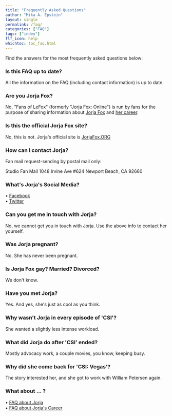 ```yaml
---
title: "Frequently Asked Questions"
author: "Mika A. Epstein"
layout: single
permalink: /faq/
categories: ["FAQ"]
tags: ["index"]
flf_icon: help
whichtoc: toc_faq.html
---
```


Find the answers for the most frequently asked questions below:

### Is this FAQ up to date?

All the information on the FAQ (including contact information) is up to date.

###  Are you Jorja Fox?

No, "Fans of LeFox" (formerly "Jorja Fox: Online") is run by fans for the purpose of sharing information about <a href="/library/faq/jorja/">Jorja Fox</a> and <a href="/library/faq/career/">her career</a>.

###  Is this the official Jorja Fox site?

No, this is not.  Jorja's official site is <a href=https://jorjafox.org/>JorjaFox.ORG</a>

### How can I contact Jorja?

Fan mail request-sending by postal mail only:

Studio Fan Mail
1048 Irvine Ave #624
Newport Beach, CA 92660

###  What's Jorja's Social Media?

&bull; <a href="https://www.facebook.com/JorjaFoxworldwide">Facebook</a>
<br />&bull; <a href="https://twitter.com/jorjafoxofficia">Twitter</a>


###  Can you get me in touch with Jorja?

No, we cannot get you in touch with Jorja. Use the above info to contact her yourself.

###  Was Jorja pregnant?

No. She has never been pregnant.

###  Is Jorja Fox gay? Married? Divorced?

We don't know.

###  Have you met Jorja?

Yes. And yes, she's just as cool as you think.

###  Why wasn't Jorja in every episode of 'CSI'?

She wanted a slightly less intense workload.

###  What did Jorja do after 'CSI' ended?

Mostly advocacy work, a couple movies, you know, keeping busy.

###  Why did she come back for 'CSI: Vegas'?

The story interested her, and she got to work with William Petersen again.

###  What about ... ?

&bull; <a href="/library/faq/jorja/">FAQ about Jorja</a><br />
&bull; <a href="/library/faq/career/">FAQ about Jorja's Career</a>
